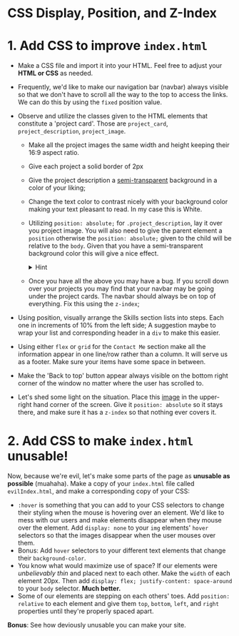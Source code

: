 # CSS Display, Position, and Z-Index


# 1. Add CSS to improve `index.html`

- Make a CSS file and import it into your HTML. Feel free to adjust your **HTML or CSS** as needed.
- Frequently, we'd like to make our navigation bar (navbar) always visible so that we don't have to scroll all the way to the top to access the links. We can do this by using the `fixed` position value.
- Observe and utilize the classes given to the HTML elements that constitute a 'project card'. Those are `project_card`, `project_description`, `project_image`.  
  * Make all the project images the same width and height keeping their 16:9 aspect ratio. 
  * Give each project a solid border of 2px
  * Give the project description a [semi-transparent](https://www.w3schools.com/cssref/func_rgba.asp) background in a color of your liking;
  * Change the text color to contrast nicely with your background color making your text pleasant to read. In my case this is White.
  * Utilizing `position: absolute;` for `.project_description`, lay it over you project image. You will also need to give the parent element a `position` otherwise the `position: absolute;` given to the child will be relative to the `body`. Given that you have a semi-transparent background color this will give a nice effect.

    <details>
      <summary>Hint</summary>

      Read about [`position: absolute;`](https://css-tricks.com/almanac/properties/p/position/)
    </details>
  * Once you have all the above you may have a bug. If you scroll down over your projects you may find that your navbar may be going under the project cards. The navbar should always be on top of everything. Fix this using the `z-index`; 

- Using position, visually arrange the Skills section lists into steps. Each one in increments of 10% from the left side; A suggestion maybe to wrap your list and corresponding header in a `div` to make this easier.

- Using either `flex` or `grid` for the `Contact Me` section make all the information appear in one line/row rather than a column. It will serve us as a footer.  Make sure your items have some space in between.

- Make the 'Back to top' button appear always visible on the bottom right corner of the window no matter where the user has scrolled to.

- Let's shed some light on the situation. Place this [image](http://www.sunnysidedrama.com/index/Welcome_files/Playtime_Sun-4.png) in the upper-right hand corner of the screen. Give it `position: absolute` so it stays there, and make sure it has a `z-index` so that nothing ever covers it.

# 2. Add CSS to make `index.html` unusable!

Now, because we're evil, let's make some parts of the page as **unusable as possible** (muahaha). Make a copy of your `index.html` file called `evilIndex.html`, and make a corresponding copy of your CSS:

- `:hover` is something that you can add to your CSS selectors to change their styling when the mouse is hovering over an element. We'd like to mess with our users and make elements disappear when they mouse over the element. Add `display: none` to your `img` elements' `hover` selectors so that the images disappear when the user mouses over them.
- Bonus: Add `hover` selectors to your different text elements that change their `background-color`.
- You know what would maximize use of space? If our elements were _unbelievably thin_ and placed next to each other. Make the `width` of each element 20px. Then add `display: flex; justify-content: space-around` to your `body` selector. **Much better.**
- Some of our elements are stepping on each others' toes. Add `position: relative` to each element and give them `top`, `bottom`, `left`, and `right` properties until they're properly spaced apart.

**Bonus**: See how deviously unusable you can make your site.
